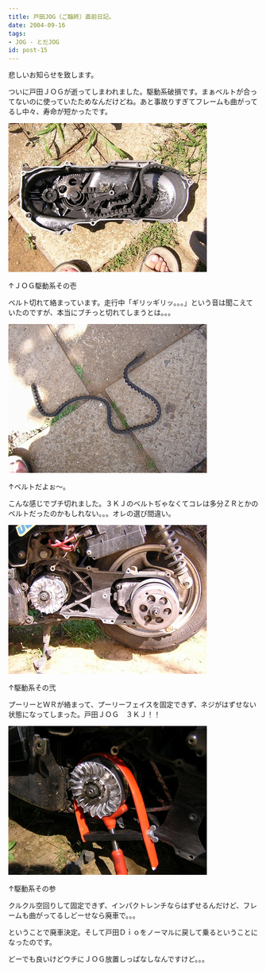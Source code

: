```yaml
---
title: 戸田JOG（ご臨終）直前日記。
date: 2004-09-16
tags:
- JOG - とだJOG
id: post-15
---
```



<p class="sentence">悲しいお知らせを致します。</p>
<p class="sentence spacing10">ついに戸田ＪＯＧが逝ってしまわれました。駆動系破損です。まぁベルトが合ってないのに使っていたためなんだけどね。あと事故りすぎてフレームも曲がってるし中々、寿命が短かったです。 </p>
<div class="center spacing"><img class="img-fluid" src="/photo/diary/2004.09.16_zx1.jpg" alt=""></div>
<p class="sentence">↑ＪＯＧ駆動系その壱</p>
<p class="sentence spacing10">ベルト切れて絡まっています。走行中「ギリッギリッ。。。」という音は聞こえていたのですが、本当にブチっと切れてしまうとは。。。</p>
<div class="center spacing"><img class="img-fluid" src="/photo/diary/2004.09.16_zx2.jpg" alt=""></div>
<p class="sentence">↑ベルトだよぉ～。</p>
<p class="sentence spacing10">こんな感じでブチ切れました。３ＫＪのベルトぢゃなくてコレは多分ＺＲとかのベルトだったのかもしれない。。。オレの選び間違い。</p>
<div class="center spacing"><img class="img-fluid" src="/photo/diary/2004.09.16_zx3.jpg" alt=""></div>
<p class="sentence">↑駆動系その弐</p>
<p class="sentence spacing10">プーリーとＷＲが絡まって、プーリーフェイスを固定できず、ネジがはずせない状態になってしまった。戸田ＪＯＧ　３ＫＪ！！</p>
<div class="center spacing"><img class="img-fluid" src="/photo/diary/2004.09.16_zx4.jpg" alt=""></div>
<p class="sentence">↑駆動系その参</p>
<p class="sentence spacing10">クルクル空回りして固定できず、インパクトレンチならはずせるんだけど、フレームも曲がってるしどーせなら廃車で。。。</p>
<p class="sentence">ということで廃車決定。そして戸田Ｄｉｏをノーマルに戻して乗るということになったのです。</p>
<p class="sentence">どーでも良いけどウチにＪＯＧ放置しっぱなしなんですけど。。。</p>
